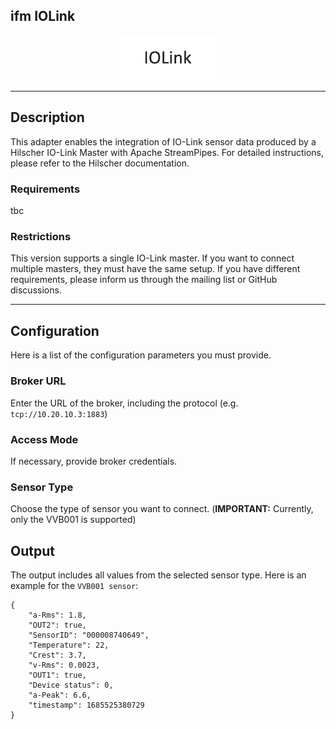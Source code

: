 <!--
  ~ Licensed to the Apache Software Foundation (ASF) under one or more
  ~ contributor license agreements.  See the NOTICE file distributed with
  ~ this work for additional information regarding copyright ownership.
  ~ The ASF licenses this file to You under the Apache License, Version 2.0
  ~ (the "License"); you may not use this file except in compliance with
  ~ the License.  You may obtain a copy of the License at
  ~
  ~    http://www.apache.org/licenses/LICENSE-2.0
  ~
  ~ Unless required by applicable law or agreed to in writing, software
  ~ distributed under the License is distributed on an "AS IS" BASIS,
  ~ WITHOUT WARRANTIES OR CONDITIONS OF ANY KIND, either express or implied.
  ~ See the License for the specific language governing permissions and
  ~ limitations under the License.
  ~
  -->

## ifm IOLink

<p align="center"> 
    <img src="icon.png" width="150px;" class="pe-image-documentation"/>
</p>

***

## Description

This adapter enables the integration of IO-Link sensor data produced by a Hilscher IO-Link Master with Apache StreamPipes.
For detailed instructions, please refer to the Hilscher documentation.

### Requirements
tbc

### Restrictions
This version supports a single IO-Link master. If you want to connect multiple masters, they must have the same setup.
If you have different requirements, please inform us through the mailing list or GitHub discussions.

***

## Configuration

Here is a list of the configuration parameters you must provide.

### Broker URL

Enter the URL of the broker, including the protocol (e.g. `tcp://10.20.10.3:1883`)

### Access Mode

If necessary, provide broker credentials.

### Sensor Type

Choose the type of sensor you want to connect. (**IMPORTANT:** Currently, only the VVB001 is supported)

## Output

The output includes all values from the selected sensor type. Here is an example for the `VVB001 sensor`:
```
{
    "a-Rms": 1.8,
    "OUT2": true,
    "SensorID": "000008740649",
    "Temperature": 22,
    "Crest": 3.7,
    "v-Rms": 0.0023,
    "OUT1": true,
    "Device status": 0,
    "a-Peak": 6.6,
    "timestamp": 1685525380729
}
```
